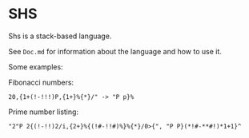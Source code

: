 SHS
===

Shs is a stack-based language.

See `Doc.md` for information about the language and how to use it.

Some examples:

Fibonacci numbers:

    20,{1+(!-!!!)P,{1+}%{*}/" -> "P p}%

Prime number listing:

    "2"P 2{(!-!!)2/i,{2+}%{(!#-!!#)%}%{*}/0>{", "P P}(*!#-**#!)*1+1}^
